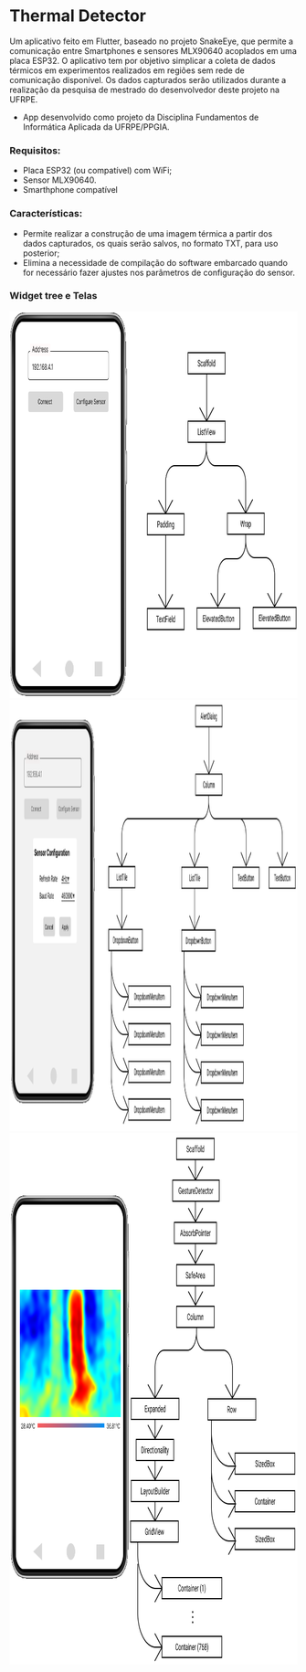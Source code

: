 # Thermal Detector


Um aplicativo feito em Flutter, baseado no projeto SnakeEye, que permite a comunicação entre Smartphones e sensores MLX90640 acoplados em uma placa ESP32. O aplicativo tem por objetivo simplicar a coleta de dados térmicos em experimentos realizados em regiões sem rede de comunicação disponível. Os dados capturados serão utilizados durante a realização da pesquisa de mestrado do desenvolvedor deste projeto na UFRPE.

- App desenvolvido como projeto da Disciplina Fundamentos de Informática Aplicada da UFRPE/PPGIA.

### Requisitos:

- Placa ESP32 (ou compatível) com WiFi;
- Sensor MLX90640.
- Smarthphone compatível

### Características:   

- Permite realizar a construção de uma imagem térmica a partir dos dados capturados, os quais serão salvos, no formato TXT, para uso posterior;
- Elimina a necessidade de compilação do software embarcado quando for necessário fazer ajustes nos parâmetros de configuração do sensor.

### Widget tree e Telas

<img src="https://github.com/hermanodfc/thermal_detector/blob/master/images/WidgetTree1.png" width="974" height="678">
<img src="https://github.com/hermanodfc/thermal_detector/blob/master/images/WidgetTree2.png" width="1364" height="755">
<img src="https://github.com/hermanodfc/thermal_detector/blob/master/images/WidgetTree3.png" width="961" height="931">
